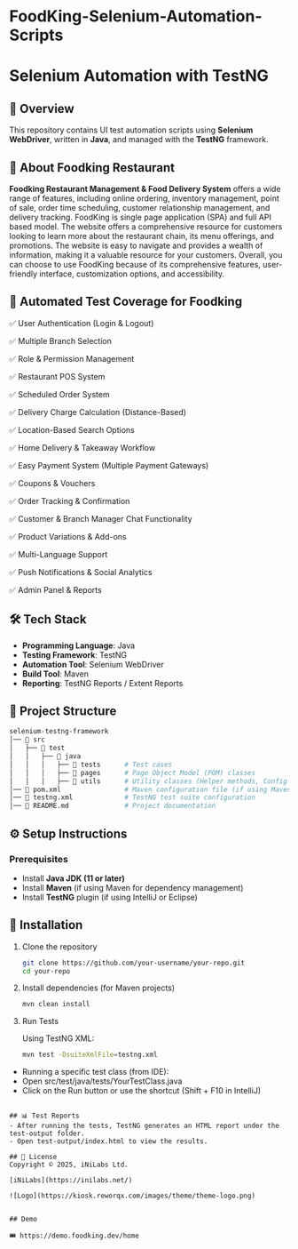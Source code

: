 # FoodKing-Selenium-Automation-Scripts
# Selenium Automation with TestNG

## 🚀 Overview  

This repository contains UI test automation scripts using **Selenium WebDriver**, written in **Java**, and managed with the **TestNG** framework.

## 📍 About Foodking Restaurant

**Foodking Restaurant Management & Food Delivery System** offers a wide range of features, including online ordering, inventory management, point of sale, order time scheduling, customer relationship management, and delivery tracking. FoodKing is single page application (SPA) and full API based model. The website offers a comprehensive resource for customers looking to learn more about the restaurant chain, its menu offerings, and promotions. The website is easy to navigate and provides a wealth of information, making it a valuable resource for your customers. Overall, you can choose to use FoodKing because of its comprehensive features, user-friendly interface, customization options, and accessibility.

## 📌 Automated Test Coverage for Foodking

✅ User Authentication (Login & Logout)

✅ Multiple Branch Selection

✅ Role & Permission Management

✅ Restaurant POS System

✅ Scheduled Order System

✅ Delivery Charge Calculation (Distance-Based)

✅ Location-Based Search Options

✅ Home Delivery & Takeaway Workflow

✅ Easy Payment System (Multiple Payment Gateways)

✅ Coupons & Vouchers

✅ Order Tracking & Confirmation

✅ Customer & Branch Manager Chat Functionality

✅ Product Variations & Add-ons

✅ Multi-Language Support

✅ Push Notifications & Social Analytics

✅ Admin Panel & Reports

## 🛠️ Tech Stack  

- **Programming Language**: Java  
- **Testing Framework**: TestNG  
- **Automation Tool**: Selenium WebDriver  
- **Build Tool**: Maven 
- **Reporting**: TestNG Reports / Extent Reports 

## 📂 Project Structure 

```bash
selenium-testng-framework  
│── 📂 src  
│   ├── 📂 test  
│   │   ├── 📂 java  
│   │   │   ├── 📂 tests      # Test cases  
│   │   │   ├── 📂 pages      # Page Object Model (POM) classes  
│   │   │   ├── 📂 utils      # Utility classes (Helper methods, Config files)  
│── 📄 pom.xml                # Maven configuration file (if using Maven)  
│── 📄 testng.xml             # TestNG test suite configuration  
│── 📄 README.md              # Project documentation  
```

## ⚙️ Setup Instructions  

### Prerequisites  
- Install **Java JDK (11 or later)**  
- Install **Maven** (if using Maven for dependency management)  
- Install **TestNG** plugin (if using IntelliJ or Eclipse)  

## 🔧 Installation  
1. Clone the repository
   ```sh
   git clone https://github.com/your-username/your-repo.git
   cd your-repo
2. Install dependencies (for Maven projects)
   ```sh
   mvn clean install
3. Run Tests
   
    Using TestNG XML:
   ```sh
   mvn test -DsuiteXmlFile=testng.xml
 - Running a specific test class (from IDE):
 - Open src/test/java/tests/YourTestClass.java
 - Click on the Run button or use the shortcut (Shift + F10 in IntelliJ)
```

## 📊 Test Reports 
- After running the tests, TestNG generates an HTML report under the test-output folder.
- Open test-output/index.html to view the results.

## 📜 License
Copyright © 2025, iNiLabs Ltd.

[iNiLabs](https://inilabs.net/)

![Logo](https://kiosk.reworqx.com/images/theme/theme-logo.png)


## Demo

🎟️ https://demo.foodking.dev/home



